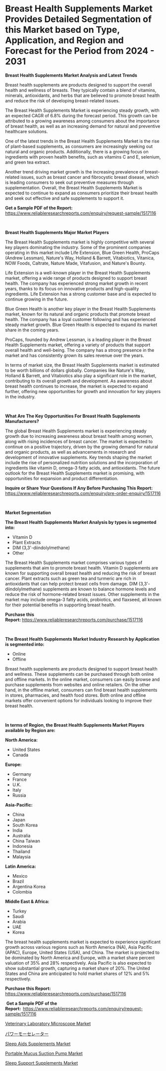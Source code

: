 <p><h1>Breast Health Supplements Market Provides Detailed Segmentation of this Market based on Type, Application, and Region and Forecast for the Period from 2024 - 2031</h1></p><p><strong>Breast Health Supplements Market Analysis and Latest Trends</strong></p>
<p><p>Breast health supplements are products designed to support the overall health and wellness of breasts. They typically contain a blend of vitamins, minerals, antioxidants, and herbs that are believed to promote breast health and reduce the risk of developing breast-related issues.</p><p>The Breast Health Supplements Market is experiencing steady growth, with an expected CAGR of 6.8% during the forecast period. This growth can be attributed to a growing awareness among consumers about the importance of breast health, as well as an increasing demand for natural and preventive healthcare solutions.</p><p>One of the latest trends in the Breast Health Supplements Market is the rise of plant-based supplements, as consumers are increasingly seeking out natural and organic products. Additionally, there is a growing focus on ingredients with proven health benefits, such as vitamins C and E, selenium, and green tea extract.</p><p>Another trend driving market growth is the increasing prevalence of breast-related issues, such as breast cancer and fibrocystic breast disease, which is leading consumers to seek out preventive measures through supplementation. Overall, the Breast Health Supplements Market is expected to continue to expand as consumers prioritize their breast health and seek out effective and safe supplements to support it.</p></p>
<p><strong>Get a Sample PDF of the Report:&nbsp;</strong> <a href="https://www.reliableresearchreports.com/enquiry/request-sample/1517116">https://www.reliableresearchreports.com/enquiry/request-sample/1517116</a></p>
<p>&nbsp;</p>
<p><strong>Breast Health Supplements Major Market Players</strong></p>
<p><p>The Breast Health Supplements market is highly competitive with several key players dominating the industry. Some of the prominent companies operating in this market include Life Extension, Blue Green Health, ProCaps (Andrew Lessman), Nature's Way, Holland & Barrett, Vitabiotics, Vitanica, NOW Foods, Caltrate, Nature Made, Vitafusion, and Nature's Bounty.</p><p>Life Extension is a well-known player in the Breast Health Supplements market, offering a wide range of products designed to support breast health. The company has experienced strong market growth in recent years, thanks to its focus on innovative products and high-quality ingredients. Life Extension has a strong customer base and is expected to continue growing in the future.</p><p>Blue Green Health is another key player in the Breast Health Supplements market, known for its natural and organic products that promote breast health. The company has a loyal customer following and has experienced steady market growth. Blue Green Health is expected to expand its market share in the coming years.</p><p>ProCaps, founded by Andrew Lessman, is a leading player in the Breast Health Supplements market, offering a variety of products that support overall health and well-being. The company has a strong presence in the market and has consistently grown its sales revenue over the years.</p><p>In terms of market size, the Breast Health Supplements market is estimated to be worth billions of dollars globally. Companies like Nature's Way, Holland & Barrett, and Vitabiotics also play a significant role in the market, contributing to its overall growth and development. As awareness about breast health continues to increase, the market is expected to expand further, offering new opportunities for growth and innovation for key players in the industry.</p></p>
<p>&nbsp;</p>
<p><strong>What Are The Key Opportunities For Breast Health Supplements Manufacturers?</strong></p>
<p><p>The global Breast Health Supplements market is experiencing steady growth due to increasing awareness about breast health among women, along with rising incidences of breast cancer. The market is expected to continue on a positive trajectory, driven by the growing demand for natural and organic products, as well as advancements in research and development of innovative supplements. Key trends shaping the market include the rise of personalized nutrition solutions and the incorporation of ingredients like vitamin D, omega-3 fatty acids, and antioxidants. The future outlook for the Breast Health Supplements market is promising, with opportunities for expansion and product differentiation.</p></p>
<p><strong>Inquire or Share Your Questions If Any Before Purchasing This Report:</strong> <a href="https://www.reliableresearchreports.com/enquiry/pre-order-enquiry/1517116">https://www.reliableresearchreports.com/enquiry/pre-order-enquiry/1517116</a></p>
<p>&nbsp;</p>
<p><strong>Market Segmentation</strong></p>
<p><strong>The Breast Health Supplements Market Analysis by types is segmented into:</strong></p>
<p><ul><li>Vitamin D</li><li>Plant Extracts</li><li>DIM (3,3'-diindolylmethane)</li><li>Other</li></ul></p>
<p><p>The Breast Health Supplements market comprises various types of supplements that aim to promote breast health. Vitamin D supplements are known for supporting overall breast health and reducing the risk of breast cancer. Plant extracts such as green tea and turmeric are rich in antioxidants that can help protect breast cells from damage. DIM (3,3'-diindolylmethane) supplements are known to balance hormone levels and reduce the risk of hormone-related breast issues. Other supplements in the market may include omega-3 fatty acids, probiotics, and flaxseed, all known for their potential benefits in supporting breast health.</p></p>
<p><strong>Purchase this Report:&nbsp;</strong><a href="https://www.reliableresearchreports.com/purchase/1517116">https://www.reliableresearchreports.com/purchase/1517116</a></p>
<p>&nbsp;</p>
<p><strong>The Breast Health Supplements Market Industry Research by Application is segmented into:</strong></p>
<p><ul><li>Online</li><li>Offline</li></ul></p>
<p><p>Breast health supplements are products designed to support breast health and wellness. These supplements can be purchased through both online and offline markets. In the online market, consumers can easily browse and purchase supplements from websites and online retailers. On the other hand, in the offline market, consumers can find breast health supplements in stores, pharmacies, and health food stores. Both online and offline markets offer convenient options for individuals looking to improve their breast health.</p></p>
<p>&nbsp;</p>
<p><strong>In terms of Region, the Breast Health Supplements Market Players available by Region are:</strong></p>
<p>
    <p> <strong> North America: </strong>
        <ul>
            <li>United States</li>
            <li>Canada</li>
        </ul>
        </p> 
    <p> <strong> Europe: </strong>
        <ul>
            <li>Germany</li>
            <li>France</li>
            <li>U.K.</li>
            <li>Italy</li>
            <li>Russia</li>
        </ul>
        </p> 
    <p> <strong> Asia-Pacific: </strong>
        <ul>
            <li>China</li>
            <li>Japan</li>
            <li>South Korea</li>
            <li>India</li>
            <li>Australia</li>
            <li>China Taiwan</li>
            <li>Indonesia</li>
            <li>Thailand</li>
            <li>Malaysia</li>
        </ul>
        </p> 
    <p> <strong> Latin America: </strong>
        <ul>
            <li>Mexico</li>
            <li>Brazil</li>
            <li>Argentina Korea</li>
            <li>Colombia</li>
        </ul>
        </p> 
    <p> <strong> Middle East & Africa: </strong>
        <ul>
            <li>Turkey</li>
            <li>Saudi</li>
            <li>Arabia</li>
            <li>UAE</li>
            <li>Korea</li>
        </ul>
    </p>
    </p>
<p><p>The breast health supplements market is expected to experience significant growth across various regions such as North America (NA), Asia Pacific (APAC), Europe, United States (USA), and China. The market is projected to be dominated by North America and Europe, with a market share percent valuation of 35% and 28% respectively. Asia Pacific is also expected to show substantial growth, capturing a market share of 20%. The United States and China are anticipated to hold market shares of 12% and 5% respectively.</p></p>
<p><strong>Purchase this Report: </strong><a href="https://www.reliableresearchreports.com/purchase/1517116">https://www.reliableresearchreports.com/purchase/1517116</a></p>
<p>&nbsp;<strong>Get a Sample PDF of the Report:&nbsp;&nbsp;</strong><a href="https://www.reliableresearchreports.com/enquiry/request-sample/1517116">https://www.reliableresearchreports.com/enquiry/request-sample/1517116</a></p>
<p><strong></strong></p>
<p><p><a href="https://issuu.com/reportprime-2/docs/veterinary-laboratory-microscope-market-size-2030.">Veterinary Laboratory Microscope Market</a></p><p><a href="https://github.com/lrlmopnhwd79300/Market-Research-Report-List-1/blob/main/53130265475.md">パワーモーセレーター</a></p><p><a href="https://github.com/lubmix/Market-Research-Report-List-2/blob/main/sleep-aids-supplements-market.md">Sleep Aids Supplements Market</a></p><p><a href="https://issuu.com/reportprime-2/docs/portable-mucus-suction-pump-market-size-2030.pptx">Portable Mucus Suction Pump Market</a></p><p><a href="https://github.com/Hazelklievgspy6vdcsmu106w/Market-Research-Report-List-1/blob/main/sleep-support-supplements-market.md">Sleep Support Supplements Market</a></p></p>